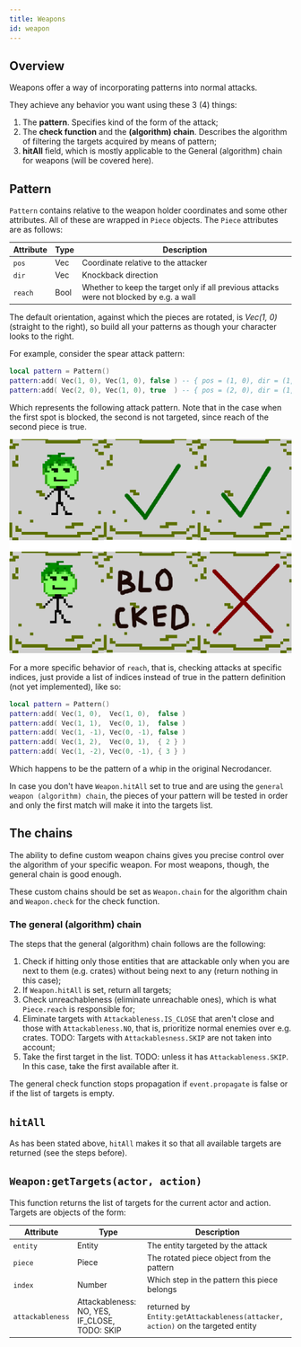 ```yaml
---
title: Weapons
id: weapon
---
```


## Overview

Weapons offer a way of incorporating patterns into normal attacks. 

They achieve any behavior you want using these 3 (4) things:
1. The **pattern**. Specifies kind of the form of the attack;
2. The **check function** and the **(algorithm) chain**. Describes the algorithm of filtering the targets acquired by means of pattern;
3. **hitAll** field, which is mostly applicable to the General (algorithm) chain for weapons (will be covered here).  

## Pattern

`Pattern` contains relative to the weapon holder coordinates and some other attributes. All of these are wrapped in `Piece` objects. The `Piece` attributes are as follows:

| Attribute | Type | Description |
| --------- | ---- | --------- |
| `pos`     | Vec  | Coordinate relative to the attacker |
| `dir`     | Vec  | Knockback direction |
| `reach`   | Bool | Whether to keep the target only if all previous attacks were not blocked by e.g. a wall |

The default orientation, against which the pieces are rotated, is *Vec(1, 0)* (straight to the right), so build all your patterns as though your character looks to the right.

For example, consider the spear attack pattern:
```lua
local pattern = Pattern()
pattern:add( Vec(1, 0), Vec(1, 0), false ) -- { pos = (1, 0), dir = (1, 0), reach = false }
pattern:add( Vec(2, 0), Vec(1, 0), true  ) -- { pos = (2, 0), dir = (1, 0), reach = true  }
```

Which represents the following attack pattern. Note that in the case when the first spot is blocked, the second is not targeted, since reach of the second piece is true.

![Spear attack pattern](assets/pattern_example_1.png)

For a more specific behavior of `reach`, that is, checking attacks at specific indices, just provide a list of indices instead of true in the pattern definition (not yet implemented), like so:

```lua
local pattern = Pattern()
pattern:add( Vec(1, 0),  Vec(1, 0),  false )
pattern:add( Vec(1, 1),  Vec(0, 1),  false )
pattern:add( Vec(1, -1), Vec(0, -1), false )
pattern:add( Vec(1, 2),  Vec(0, 1),  { 2 } )
pattern:add( Vec(1, -2), Vec(0, -1), { 3 } )
```

Which happens to be the pattern of a whip in the original Necrodancer.

In case you don't have `Weapon.hitAll` set to true and are using the `general weapon (algorithm) chain`, the pieces of your pattern will be tested in order and only the first match will make it into the targets list. 

## The chains

The ability to define custom weapon chains gives you precise control over the algorithm of your specific weapon. For most weapons, though, the general chain is good enough.

These custom chains should be set as `Weapon.chain` for the algorithm chain and `Weapon.check` for the check function.

### The general (algorithm) chain

The steps that the general (algorithm) chain follows are the following:
1. Check if hitting only those entities that are attackable only when you are next to them (e.g. crates) without being next to any (return nothing in this case);
2. If `Weapon.hitAll` is set, return all targets;
3. Check unreachableness (eliminate unreachable ones), which is what `Piece.reach` is responsible for;
4. Eliminate targets with `Attackableness.IS_CLOSE` that aren't close and those with `Attackableness.NO`, that is, prioritize normal enemies over e.g. crates. TODO: Targets with `Attackablesness.SKIP` are not taken into account;
5. Take the first target in the list. TODO: unless it has `Attackableness.SKIP`. In this case, take the first available after it.

The general check function stops propagation if `event.propagate` is false or if the list of targets is empty.  

## `hitAll`

As has been stated above, `hitAll` makes it so that all available targets are returned (see the steps before).

 
## `Weapon:getTargets(actor, action)`

This function returns the list of targets for the current actor and action. Targets are objects of the form:

| Attribute | Type    | Description |
| --------- | ----    | --------- |
| `entity`  | Entity  | The entity targeted by the attack |
| `piece`   | Piece   | The rotated piece object from the pattern |
| `index`   | Number  | Which step in the pattern this piece belongs |
| `attackableness` | Attackableness: NO, YES, IF_CLOSE, TODO: SKIP | returned by `Entity:getAttackableness(attacker, action)` on the targeted entity |